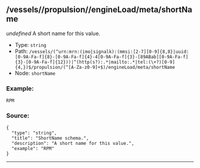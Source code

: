 ## /vessels/<RegExp>/propulsion/<RegExp>/engineLoad/meta/shortName

*undefined*
A short name for this value.

* Type: `string`
* Path: `/vessels/(^urn:mrn:(imo|signalk):(mmsi:[2-7][0-9]{8,8}|uuid:[0-9A-Fa-f]{8}-[0-9A-Fa-f]{4}-4[0-9A-Fa-f]{3}-[89ABab][0-9A-Fa-f]{3}-[0-9A-Fa-f]{12}))|^(http(s?):.*|mailto:.*|tel:(\+?)[0-9]{4,})$/propulsion/(^[A-Za-z0-9]+$)/engineLoad/meta/shortName`
* Node: `shortName`

### Example:
```
RPM
```

### Source:
```
{
  "type": "string",
  "title": "ShortName schema.",
  "description": "A short name for this value.",
  "example": "RPM"
}
```

---
